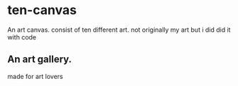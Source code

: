 # ten-canvas
An art canvas. consist of ten different art.
not originally my art but i did did it with code
## An art gallery.
made for art lovers
